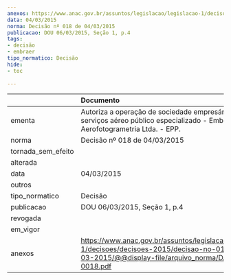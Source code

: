 ```yaml
---
anexos: https://www.anac.gov.br/assuntos/legislacao/legislacao-1/decisoes/decisoes-2015/decisao-no-018-de-04-03-2015/@@display-file/arquivo_norma/DA2015-0018.pdf
data: 04/03/2015
norma: Decisão nº 018 de 04/03/2015
publicacao: DOU 06/03/2015, Seção 1, p.4
tags:
- decisão
- embraer
tipo_normatico: Decisão
hide: 
- toc 
 
---
```


|                    | Documento                                                                                                                                                 |
|:-------------------|:----------------------------------------------------------------------------------------------------------------------------------------------------------|
| ementa             | Autoriza a operação de sociedade empresária de serviços aéreo público especializado - Embraero Aerofotogrametria Ltda. - EPP.                             |
| norma              | Decisão nº 018 de 04/03/2015                                                                                                                              |
| tornada_sem_efeito |                                                                                                                                                           |
| alterada           |                                                                                                                                                           |
| data               | 04/03/2015                                                                                                                                                |
| outros             |                                                                                                                                                           |
| tipo_normatico     | Decisão                                                                                                                                                   |
| publicacao         | DOU 06/03/2015, Seção 1, p.4                                                                                                                              |
| revogada           |                                                                                                                                                           |
| em_vigor           |                                                                                                                                                           |
| anexos             | https://www.anac.gov.br/assuntos/legislacao/legislacao-1/decisoes/decisoes-2015/decisao-no-018-de-04-03-2015/@@display-file/arquivo_norma/DA2015-0018.pdf |